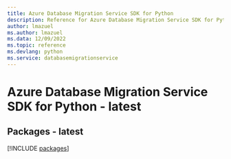 ```yaml
---
title: Azure Database Migration Service SDK for Python
description: Reference for Azure Database Migration Service SDK for Python
author: lmazuel
ms.author: lmazuel
ms.data: 12/09/2022
ms.topic: reference
ms.devlang: python
ms.service: databasemigrationservice
---
```

# Azure Database Migration Service SDK for Python - latest
## Packages - latest
[!INCLUDE [packages](database-migration-service-index.md)]